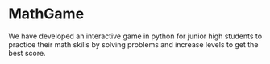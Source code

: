 # MathGame
We have developed an interactive game in python for junior high students to practice their math skills by solving problems and increase levels to get the best score. 
